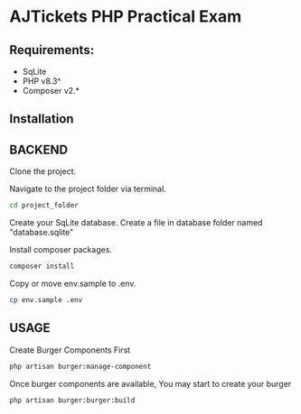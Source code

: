 # AJTickets PHP Practical Exam

## Requirements:
- SqLite
- PHP v8.3^
- Composer v2.*

## Installation

## BACKEND
Clone the project.

Navigate to the project folder via terminal.
```sh
cd project_folder
```

Create your SqLite database.
Create a file in database folder named "database.sqlite"

Install composer packages.
```sh
composer install
```
Copy or move env.sample to .env.
```sh
cp env.sample .env
```

## USAGE
Create Burger Components First
```sh
php artisan burger:manage-component
```
Once burger components are available, You may start to create your burger
```sh
php artisan burger:burger:build
```
